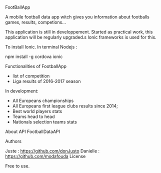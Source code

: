 FootBallApp

A mobile football data app witch gives you information about footballs games, results, competions...

This application is still in developpement. Started as practical work, this application will be regularly upgraded.s Ionic frameworks is used for this.

To install Ionic. In terminal Nodejs :

npm install -g cordova ionic


Functionalities of FootballApp

- list of competition
- Liga results of 2016-2017 season

In development:

- All Europeans championships
- All Europeans first league clubs results since 2014;
- Best world players stats
- Teams head to head
- Nationals selection teams stats


About API
FootballDataAPI


Authors

Juste : https://github.com/donJusto
Danielle : https://github.com/modafouda
License

Free to use.
